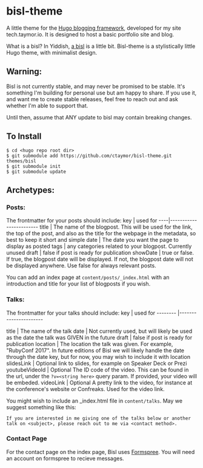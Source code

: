 # bisl-theme
A little theme for the [Hugo blogging framework](https://gohugo.io/), developed for my site tech.taymor.io. It is designed to host a basic portfolio site and blog.

What is a bisl? In Yiddish, [a bisl](http://www.jewish-languages.org/jewish-english-lexicon/words/67) is a little bit. Bisl-theme is a stylistically little Hugo theme, with minimalist design. 

## Warning:
Bisl is not currently stable, and may never be promised to be stable. It's something I'm building for personal use but am happy to share. If you use it, and want me to create stable releases, feel free to reach out and ask whether I'm able to support that.

Until then, assume that ANY update to bisl may contain breaking changes.

## To Install

```
$ cd <hugo repo root dir>
$ git submodule add https://github.com/ctaymor/bisl-theme.git themes/bisl
$ git submodule init
$ git submodule update
```

## Archetypes:
### Posts:

The frontmatter for your posts should include:
key | used for 
----|------------------------
title | The name of the blogpost. This will be used for the link, the top of the post, and also as the title for the webpage in the metadata, so best to keep it short and simple
date | The date you want the page to display as posted 
tags | any categories related to your blogpost. Currently unused
draft | false if post is ready for publication
showDate | true or false. If true, the blogpost date will be displayed. If not, the blogpost date will not be displayed anywhere. Use false for always relevant posts.

You can add an index page at `content/posts/_index.html` with an introduction and title for your list of blogposts if you wish.

### Talks:

The frontmatter for your talks should include:
key      		| used for
--------		|----------------------

title 			| The name of the talk
date 			| Not currently used, but will likely be used as the date the talk was GIVEN in the future
draft 			| false if post is ready for publication
location 		| The location the talk was given. For example, "RubyConf 2017". In future editions of Bisl we will likely handle the date through the date key, but for now, you may wish to include it with location
slidesLink 		| Optional link to slides, for example on Speaker Deck or Prezi
youtubeVideoId 	| Optional The ID code of the video. This can be found in the url, under the `?v=<string here>` query param. If provided, your video will be embeded.
videoLink 		| Optional A pretty link to the video, for instance at the conference's website or Confreaks. Used for the video link.

You might wish to include an _index.html file in `content/talks`. 
May we suggest something like this:

```
If you are interested in me giving one of the talks below or another talk on <subject>, please reach out to me via <contact method>.
```

### Contact Page
For the contact page on the index page, Bisl uses [Formspree](formspree.io). You will need an account on formspree to recieve messages.
